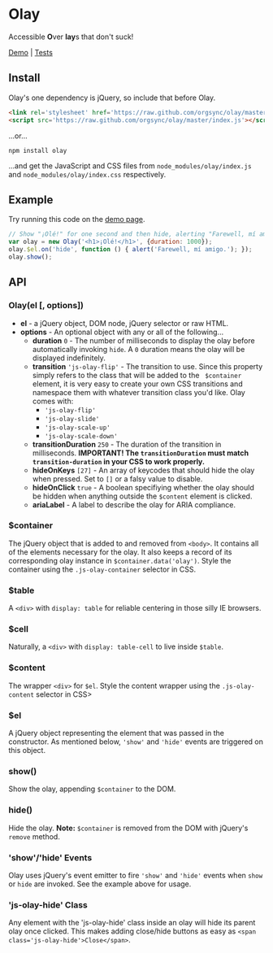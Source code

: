 # Olay

Accessible **O**ver **lay**s that don't suck!

[Demo](http://orgsync.github.com/olay) | [Tests](http://orgsync.github.com/olay/test)

## Install

Olay's one dependency is jQuery, so include that before Olay.

```html
<link rel='stylesheet' href='https://raw.github.com/orgsync/olay/master/index.css'>
<script src='https://raw.github.com/orgsync/olay/master/index.js'></script>
```

...or...

```
npm install olay
```

...and get the JavaScript and CSS files from `node_modules/olay/index.js` and
`node_modules/olay/index.css` respectively.

## Example

Try running this code on the [demo page](http://orgsync.github.com/olay).

```js
// Show "¡Olé!" for one second and then hide, alerting "Farewell, mí amigo.".
var olay = new Olay('<h1>¡Olé!</h1>', {duration: 1000});
olay.$el.on('hide', function () { alert('Farewell, mí amigo.'); });
olay.show();
```

## API

### Olay(el [, options])

- **el** - a jQuery object, DOM node, jQuery selector or raw HTML.
- **options** - An optional object with any or all of the following...
  - **duration** `0` - The number of milliseconds to display the olay before
    automatically invoking `hide`. A `0` duration means the olay will be
    displayed indefinitely.
  - **transition** `'js-olay-flip'` - The transition to use. Since
    this property simply refers to the class that will be added to the `
    $container` element, it is very easy to create your own CSS transitions and
    namespace them with whatever transition class you'd like. Olay comes with:
      - `'js-olay-flip'`
      - `'js-olay-slide'`
      - `'js-olay-scale-up'`
      - `'js-olay-scale-down'`
  - **transitionDuration** `250` - The duration of the transition in
    milliseconds. **IMPORTANT! The `transitionDuration` must match
    `transition-duration` in your CSS to work properly.**
  - **hideOnKeys** `[27]` - An array of keycodes that should hide the olay
    when pressed. Set to `[]` or a falsy value to disable.
  - **hideOnClick** `true` - A boolean specifiying whether the olay should be
    hidden when anything outside the `$content` element is clicked.
  - **ariaLabel** - A label to describe the olay for ARIA compliance.

### $container

The jQuery object that is added to and removed from `<body>`. It contains all of
the elements necessary for the olay. It also keeps a record of its corresponding
olay instance in `$container.data('olay')`. Style the container using the
`.js-olay-container` selector in CSS.

### $table

A `<div>` with `display: table` for reliable centering in those silly IE
browsers.

### $cell

Naturally, a `<div>` with `display: table-cell` to live inside `$table`.

### $content

The wrapper `<div>` for `$el`. Style the content wrapper using the `.js-olay-
content` selector in CSS>

### $el

A jQuery object representing the element that was passed in the constructor. As
mentioned below, `'show'` and `'hide'` events are triggered on this object.

### show()

Show the olay, appending `$container` to the DOM.

### hide()

Hide the olay. **Note:** `$container` is removed from the DOM with jQuery's
`remove` method.

### 'show'/'hide' Events

Olay uses jQuery's event emitter to fire `'show'` and `'hide'` events when
`show` or `hide` are invoked. See the example above for usage.

### 'js-olay-hide' Class

Any element with the 'js-olay-hide' class inside an olay will hide its parent
olay once clicked. This makes adding close/hide buttons as easy as
`<span class='js-olay-hide'>Close</span>`.
